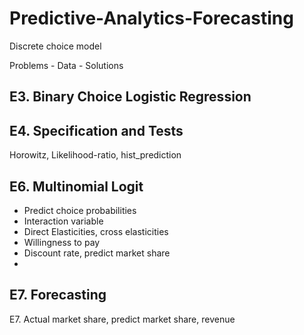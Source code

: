 # Predictive-Analytics-Forecasting
Discrete choice model

Problems - Data - Solutions
## E3. Binary Choice Logistic Regression

## E4. Specification and Tests
Horowitz, Likelihood-ratio, hist_prediction

## E6. Multinomial Logit
* Predict choice probabilities
* Interaction variable
* Direct Elasticities, cross elasticities
* Willingness to pay
* Discount rate, predict market share
* 
## E7. Forecasting
E7. Actual market share, predict market share, revenue
